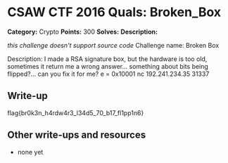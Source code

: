 # CSAW CTF 2016 Quals: Broken_Box

**Category:** Crypto
**Points:** 300
**Solves:**
**Description:**

*this challenge doesn't support source code*
Challenge name: Broken Box

Description: I made a RSA signature box, but the hardware is too old, sometimes it return me a wrong answer... something about bits being flipped?... can you fix it for me?
e = 0x10001
nc 192.241.234.35 31337

## Write-up

flag{br0k3n_h4rdw4r3_l34d5_70_b17_fl1pp1n6}

## Other write-ups and resources

* none yet
